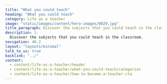 ```yaml
---
title: "What you could teach"
heading: "What you could teach"
category: Life as a teacher
image: "static/images/content/hero-images/0029.jpg"
title_paragraph: Discover the subjects that you could teach in the classroom. 
description: |-
  Discover the subjects that you could teach in the classroom.
navigation: 40.2
layout: "layouts/minimal"
talk_to_us: true
backlink: "../"
content:
  - content/life-as-a-teacher/header
  - content/life-as-a-teacher/what-you-could-teach/categories
  - content/life-as-a-teacher/how-to-become-a-teacher-cta
---
```

